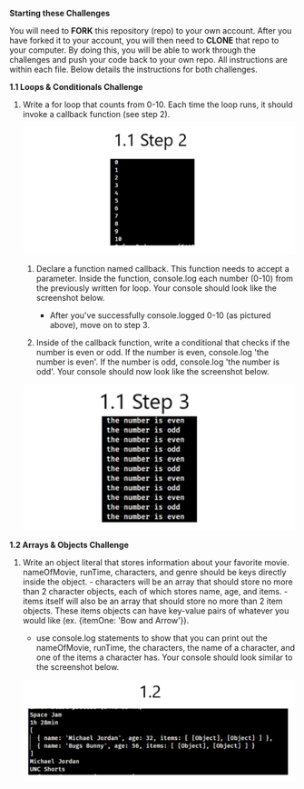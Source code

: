**Starting these Challenges**

You will need to **FORK** this repository (repo) to your own account.  After you have forked it to your account, you will then need to **CLONE** that repo to your computer.  By doing this, you will be able to work through the challenges and push your code back to your own repo.  All instructions are within each file.  Below details the instructions for both challenges.

**1.1 Loops & Conditionals Challenge**

1. Write a for loop that counts from 0-10. Each time the loop runs, it should invoke a callback function (see step 2).
    
    ![1.1 step 2](./screenshots/1.1%20step%202.jpg)

    1. Declare a function named callback. This function needs to accept a parameter. Inside the function, console.log each number (0-10) from the previously written for loop. Your console should look like the screenshot below.
        - After you've successfully console.logged 0-10 (as pictured above), move on to step 3.

    2. Inside of the callback function, write a conditional that checks if the number is even or odd. If the number is even, console.log 'the number is even'. If the number is odd, console.log 'the number is odd'. Your console should now look like the screenshot below.

    ![1.1 step 3](./screenshots/1.1%20step%203.jpg)

**1.2 Arrays & Objects Challenge**

1. Write an object literal that stores information about your favorite movie. nameOfMovie, runTime, characters, and genre should be keys directly inside the object.
        - characters will be an array that should store no more than 2 character objects, each of which stores name, age, and items.
        - items itself will also be an array that should store no more than 2 item objects. These items objects can have key-value pairs of whatever you would like (ex. {itemOne: 'Bow and Arrow'}).

    - use console.log statements to show that you can print out the nameOfMovie, runTime, the characters, the name of a character, and one of the items a character has. Your console should look similar to the screenshot below.

    ![1.2 sample](./screenshots/1.2%20sample.jpg)
